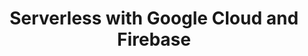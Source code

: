 ---
title: "Serverless with Google Cloud and Firebase"
description: >
  Come learn what serverless means for Google Cloud and Firebase, and how we're building tools beyond Functions-as-a-Service to help you create powerful serverless applications. With live coding and live demos, Bret will cover Google Cloud Functions and Firebase, Google's serverless backend for mobile and web developers. Firebase can help you add powerful features to your applications, with everything from real time data updates, user authentication, monetizing your apps, and more. Learn how to leverage the power of Google to quickly build autoscaling apps - all without managing servers or application runtimes.
speaker: Brett McGowan
bio: "Bret is a Developer Advocate for Serverless on the Google Cloud Platform team at Google, focusing on serverless products like Google Cloud Functions, App Engine, Firebase, machine learning APIs, and more. He's currently an aspiring Node.js developer. Prior to Google, Bret worked as a software engineer in the cloud industry at Rackspace. He's often on the running trail, volleyball court or kickball field.

Bret lives in New York City and earned a bachelor's degree in computer science from Texas A&M University.

Reach Bret on Twitter at @bretmcg."
image: https://bretmcg.com/bret-mcgowen-headshot.jpg
twitter: bretmcg
---